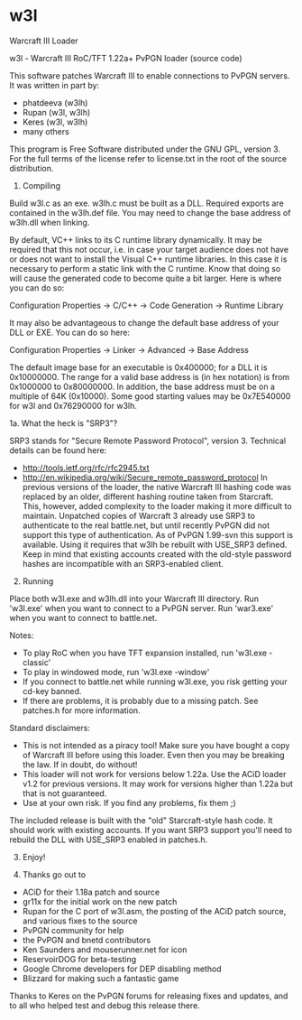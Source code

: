 w3l
===

Warcraft III Loader

w3l - Warcraft III RoC/TFT 1.22a+ PvPGN loader (source code)

This software patches Warcraft III to enable connections to PvPGN servers.  It was written in part by:
  * phatdeeva (w3lh)
  * Rupan (w3l, w3lh)
  * Keres (w3l, w3lh)
  * many others

This program is Free Software distributed under the GNU GPL, version 3.  For the full terms of the license refer to license.txt in the root of the source distribution.

1. Compiling

Build w3l.c as an exe. w3lh.c must be built as a DLL. Required exports are contained in the w3lh.def file. You may need to change the base address of w3lh.dll when linking.

By default, VC++ links to its C runtime library dynamically.  It may be required that this not occur, i.e. in case your target audience does not have or does not want to install the Visual C++ runtime libraries.  In this case it is necessary to perform a static link with the C runtime.  Know that doing so will cause the generated code to become quite a bit larger.  Here is where you can do so:

Configuration Properties
 -> C/C++
     -> Code Generation
         -> Runtime Library

It may also be advantageous to change the default base address of your DLL or EXE.  You can do so here:

Configuration Properties
 -> Linker
     -> Advanced
         -> Base Address

The default image base for an executable is 0x400000; for a DLL it is 0x10000000.  The range for a valid base address is (in hex notation) is from 0x1000000 to 0x80000000.  In addition, the base address must be on a multiple of 64K (0x10000).  Some good starting values may be 0x7E540000 for w3l and 0x76290000 for w3lh.

1a. What the heck is "SRP3"?

SRP3 stands for "Secure Remote Password Protocol", version 3.  Technical details can be found here:
  * http://tools.ietf.org/rfc/rfc2945.txt
  * http://en.wikipedia.org/wiki/Secure_remote_password_protocol
In previous versions of the loader, the native Warcraft III hashing code was replaced by an older, different hashing routine taken from Starcraft.  This, however, added complexity to the loader making it more difficult to maintain.  Unpatched copies of Warcraft 3 already use SRP3 to authenticate to the real battle.net, but until recently PvPGN did not support this type of authentication.  As of PvPGN 1.99-svn this support is available.  Using it requires that w3lh be rebuilt with USE_SRP3 defined.  Keep in mind that existing accounts created with the old-style password hashes are incompatible with an SRP3-enabled client.

2. Running

Place both w3l.exe and w3lh.dll into your Warcraft III directory.
Run 'w3l.exe' when you want to connect to a PvPGN server.
Run 'war3.exe' when you want to connect to battle.net.

Notes:
  * To play RoC when you have TFT expansion installed, run 'w3l.exe -classic'
  * To play in windowed mode, run 'w3l.exe -window'
  * If you connect to battle.net while running w3l.exe, you risk getting your cd-key banned.
  * If there are problems, it is probably due to a missing patch. See patches.h for more information.

Standard disclaimers:
  * This is not intended as a piracy tool! Make sure you have bought a copy of Warcraft III before using this loader. Even then you may be breaking the law. If in doubt, do without!
  * This loader will not work for versions below 1.22a. Use the ACiD loader v1.2 for previous versions. It may work for versions higher than 1.22a but that is not guaranteed.
  * Use at your own risk. If you find any problems, fix them ;)

The included release is built with the "old" Starcraft-style hash code.  It should work with existing accounts.  If you want SRP3 support you'll need to rebuild the DLL with USE_SRP3 enabled in patches.h.

3. Enjoy!

4. Thanks go out to

  * ACiD for their 1.18a patch and source
  * gr11x for the initial work on the new patch
  * Rupan for the C port of w3l.asm, the posting of the ACiD patch source, and various fixes to the source
  * PvPGN community for help
  * the PvPGN and bnetd contributors
  * Ken Saunders and mouserunner.net for icon
  * ReservoirDOG for beta-testing
  * Google Chrome developers for DEP disabling method
  * Blizzard for making such a fantastic game

Thanks to Keres on the PvPGN forums for releasing fixes and updates, and to all who helped test and debug this release there.

